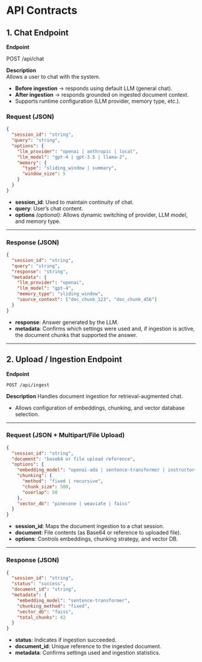 
# API Contracts

## 1. Chat Endpoint

**Endpoint**  


POST /api/chat



**Description**  
Allows a user to chat with the system.  

- **Before ingestion** → responds using default LLM (general chat).  
- **After ingestion** → responds grounded on ingested document context.  
- Supports runtime configuration (LLM provider, memory type, etc.).  



### Request (JSON)
```json
{
  "session_id": "string", 
  "query": "string",
  "options": {
    "llm_provider": "openai | anthropic | local",
    "llm_model": "gpt-4 | gpt-3.5 | llama-2",
    "memory": {
      "type": "sliding_window | summary",
      "window_size": 5
    }
  }
}
````

* **session\_id**: Used to maintain continuity of chat.
* **query**: User’s chat content.
* **options** *(optional)*: Allows dynamic switching of provider, LLM model, and memory type.

---

### Response (JSON)

```json
{
  "session_id": "string",
  "query": "string",
  "response": "string",
  "metadata": {
    "llm_provider": "openai",
    "llm_model": "gpt-4",
    "memory_type": "sliding_window",
    "source_context": ["doc_chunk_123", "doc_chunk_456"] 
  }
}
```

* **response**: Answer generated by the LLM.
* **metadata**: Confirms which settings were used and, if ingestion is active, the document chunks that supported the answer.

---

## 2. Upload / Ingestion Endpoint

**Endpoint**

```
POST /api/ingest
```

**Description**
Handles document ingestion for retrieval-augmented chat.

* Allows configuration of embeddings, chunking, and vector database selection.

---

### Request (JSON + Multipart/File Upload)

```json
{
  "session_id": "string",
  "document": "base64 or file upload reference",
  "options": {
    "embedding_model": "openai-ada | sentence-transformer | instructor-xl",
    "chunking": {
      "method": "fixed | recursive",
      "chunk_size": 500,
      "overlap": 50
    },
    "vector_db": "pinecone | weaviate | faiss"
  }
}
```

* **session\_id**: Maps the document ingestion to a chat session.
* **document**: File contents (as Base64 or reference to uploaded file).
* **options**: Controls embeddings, chunking strategy, and vector DB.

---

### Response (JSON)

```json
{
  "session_id": "string",
  "status": "success",
  "document_id": "string",
  "metadata": {
    "embedding_model": "sentence-transformer",
    "chunking_method": "fixed",
    "vector_db": "faiss",
    "total_chunks": 42
  }
}
```

* **status**: Indicates if ingestion succeeded.
* **document\_id**: Unique reference to the ingested document.
* **metadata**: Confirms settings used and ingestion statistics.

```
```
